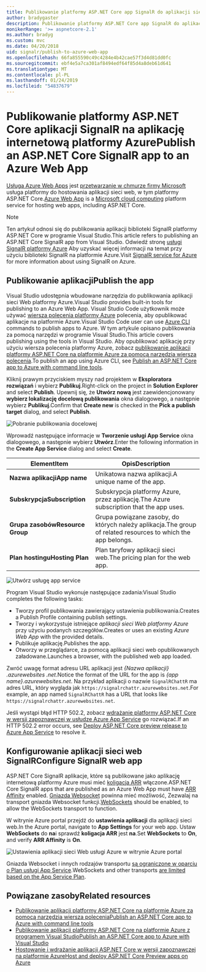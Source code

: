 ```yaml
---
title: Publikowanie platformy ASP.NET Core app SignalR do aplikacji sieci Web platformy Azure
author: bradygaster
description: Publikowanie platformy ASP.NET Core app SignalR do aplikacji sieci Web platformy Azure
monikerRange: '>= aspnetcore-2.1'
ms.author: bradyg
ms.custom: mvc
ms.date: 04/20/2018
uid: signalr/publish-to-azure-web-app
ms.openlocfilehash: 66fa855590c49c4284e4b42cae57f3d4d81dd0fc
ms.sourcegitcommit: ebf4e5a7ca301af8494edf64f85d4a8deb61d641
ms.translationtype: MT
ms.contentlocale: pl-PL
ms.lasthandoff: 01/24/2019
ms.locfileid: "54837679"
---
```

# <a name="publish-an-aspnet-core-signalr-app-to-an-azure-web-app"></a><span data-ttu-id="4880e-103">Publikowanie platformy ASP.NET Core aplikacji SignalR na aplikację internetową platformy Azure</span><span class="sxs-lookup"><span data-stu-id="4880e-103">Publish an ASP.NET Core SignalR app to an Azure Web App</span></span>

<span data-ttu-id="4880e-104">[Usługa Azure Web Apps](/azure/app-service/app-service-web-overview) jest [przetwarzanie w chmurze firmy Microsoft](https://azure.microsoft.com/) usługa platformy do hostowania aplikacji sieci web, w tym platformy ASP.NET Core.</span><span class="sxs-lookup"><span data-stu-id="4880e-104">[Azure Web App](/azure/app-service/app-service-web-overview) is a [Microsoft cloud computing](https://azure.microsoft.com/) platform service for hosting web apps, including ASP.NET Core.</span></span>

> [!NOTE]
> <span data-ttu-id="4880e-105">Ten artykuł odnosi się do publikowania aplikacji biblioteki SignalR platformy ASP.NET Core w programie Visual Studio.</span><span class="sxs-lookup"><span data-stu-id="4880e-105">This article refers to publishing an ASP.NET Core SignalR app from Visual Studio.</span></span> <span data-ttu-id="4880e-106">Odwiedź stronę [usługi SignalR platformy Azure](https://azure.microsoft.com/en-gb/services/signalr-service?) Aby uzyskać więcej informacji na temat przy użyciu biblioteki SignalR na platformie Azure.</span><span class="sxs-lookup"><span data-stu-id="4880e-106">Visit [SignalR service for Azure](https://azure.microsoft.com/en-gb/services/signalr-service?) for more information about using SignalR on Azure.</span></span>

## <a name="publish-the-app"></a><span data-ttu-id="4880e-107">Publikowanie aplikacji</span><span class="sxs-lookup"><span data-stu-id="4880e-107">Publish the app</span></span>

<span data-ttu-id="4880e-108">Visual Studio udostępnia wbudowane narzędzia do publikowania aplikacji sieci Web platformy Azure.</span><span class="sxs-lookup"><span data-stu-id="4880e-108">Visual Studio provides built-in tools for publishing to an Azure Web App.</span></span> <span data-ttu-id="4880e-109">Visual Studio Code użytkownik może używać [wiersza polecenia platformy Azure](/cli/azure) polecenia, aby opublikować aplikacje na platformie Azure.</span><span class="sxs-lookup"><span data-stu-id="4880e-109">Visual Studio Code user can use [Azure CLI](/cli/azure) commands to publish apps to Azure.</span></span> <span data-ttu-id="4880e-110">W tym artykule opisano publikowania za pomocą narzędzi w programie Visual Studio.</span><span class="sxs-lookup"><span data-stu-id="4880e-110">This article covers publishing using the tools in Visual Studio.</span></span> <span data-ttu-id="4880e-111">Aby opublikować aplikację przy użyciu wiersza polecenia platformy Azure, zobacz [publikowanie aplikacji platformy ASP.NET Core na platformie Azure za pomocą narzędzia wiersza polecenia](/azure/app-service/app-service-web-get-started-dotnet).</span><span class="sxs-lookup"><span data-stu-id="4880e-111">To publish an app using Azure CLI, see [Publish an ASP.NET Core app to Azure with command line tools](/azure/app-service/app-service-web-get-started-dotnet).</span></span>

<span data-ttu-id="4880e-112">Kliknij prawym przyciskiem myszy nad projektem w **Eksploratora rozwiązań** i wybierz **Publikuj**.</span><span class="sxs-lookup"><span data-stu-id="4880e-112">Right-click on the project in **Solution Explorer** and select **Publish**.</span></span> <span data-ttu-id="4880e-113">Upewnij się, że **Utwórz nową** jest zaewidencjonowany **wybierz lokalizację docelową publikowania** okna dialogowego, a następnie wybierz **Publikuj**.</span><span class="sxs-lookup"><span data-stu-id="4880e-113">Confirm that **Create new** is checked in the **Pick a publish target** dialog, and select **Publish**.</span></span>

![Pobranie publikowania docelowej](publish-to-azure-web-app/_static/pick-publish-target-dialog.png)

<span data-ttu-id="4880e-115">Wprowadź następujące informacje w **Tworzenie usługi App Service** okna dialogowego, a następnie wybierz **Utwórz**.</span><span class="sxs-lookup"><span data-stu-id="4880e-115">Enter the following information in the **Create App Service** dialog and select **Create**.</span></span>

| <span data-ttu-id="4880e-116">Element</span><span class="sxs-lookup"><span data-stu-id="4880e-116">Item</span></span> | <span data-ttu-id="4880e-117">Opis</span><span class="sxs-lookup"><span data-stu-id="4880e-117">Description</span></span> |
| ---- | ----------- |
| <span data-ttu-id="4880e-118">**Nazwa aplikacji**</span><span class="sxs-lookup"><span data-stu-id="4880e-118">**App name**</span></span> | <span data-ttu-id="4880e-119">Unikatowa nazwa aplikacji.</span><span class="sxs-lookup"><span data-stu-id="4880e-119">A unique name of the app.</span></span> |
| <span data-ttu-id="4880e-120">**Subskrypcja**</span><span class="sxs-lookup"><span data-stu-id="4880e-120">**Subscription**</span></span> | <span data-ttu-id="4880e-121">Subskrypcja platformy Azure, przez aplikację.</span><span class="sxs-lookup"><span data-stu-id="4880e-121">The Azure subscription that the app uses.</span></span> |
| <span data-ttu-id="4880e-122">**Grupa zasobów**</span><span class="sxs-lookup"><span data-stu-id="4880e-122">**Resource Group**</span></span> | <span data-ttu-id="4880e-123">Grupa powiązane zasoby, do których należy aplikacja.</span><span class="sxs-lookup"><span data-stu-id="4880e-123">The group of related resources to which the app belongs.</span></span>  |
| <span data-ttu-id="4880e-124">**Plan hostingu**</span><span class="sxs-lookup"><span data-stu-id="4880e-124">**Hosting Plan**</span></span> | <span data-ttu-id="4880e-125">Plan taryfowy aplikacji sieci web.</span><span class="sxs-lookup"><span data-stu-id="4880e-125">The pricing plan for the web app.</span></span> |

![Utwórz usługę app service](publish-to-azure-web-app/_static/create-app-service-dialog.png)

<span data-ttu-id="4880e-127">Program Visual Studio wykonuje następujące zadania:</span><span class="sxs-lookup"><span data-stu-id="4880e-127">Visual Studio completes the following tasks:</span></span>

* <span data-ttu-id="4880e-128">Tworzy profil publikowania zawierający ustawienia publikowania.</span><span class="sxs-lookup"><span data-stu-id="4880e-128">Creates a Publish Profile containing publish settings.</span></span>
* <span data-ttu-id="4880e-129">Tworzy i wykorzystuje istniejące *aplikacji sieci Web platformy Azure* przy użyciu podanych szczegółów.</span><span class="sxs-lookup"><span data-stu-id="4880e-129">Creates or uses an existing *Azure Web App* with the provided details.</span></span>
* <span data-ttu-id="4880e-130">Publikuje aplikację.</span><span class="sxs-lookup"><span data-stu-id="4880e-130">Publishes the app.</span></span>
* <span data-ttu-id="4880e-131">Otworzy w przeglądarce, za pomocą aplikacji sieci web opublikowanych załadowane.</span><span class="sxs-lookup"><span data-stu-id="4880e-131">Launches a browser, with the published web app loaded.</span></span>

<span data-ttu-id="4880e-132">Zwróć uwagę format adresu URL aplikacji jest *{Nazwa aplikacji} .azurewebsites .net*.</span><span class="sxs-lookup"><span data-stu-id="4880e-132">Notice the format of the URL for the app is *{app name}.azurewebsites.net*.</span></span> <span data-ttu-id="4880e-133">Na przykład aplikacji o nazwie `SignalRChattR` ma adres URL, który wygląda jak `https://signalrchattr.azurewebsites.net`.</span><span class="sxs-lookup"><span data-stu-id="4880e-133">For example, an app named `SignalRChattR` has a URL that looks like `https://signalrchattr.azurewebsites.net`.</span></span>

<span data-ttu-id="4880e-134">Jeśli wystąpi błąd HTTP 502.2, zobacz [wdrażanie platformy ASP.NET Core w wersji zapoznawczej w usłudze Azure App Service](xref:host-and-deploy/azure-apps/index) go rozwiązać.</span><span class="sxs-lookup"><span data-stu-id="4880e-134">If an HTTP 502.2 error occurs, see [Deploy ASP.NET Core preview release to Azure App Service](xref:host-and-deploy/azure-apps/index) to resolve it.</span></span>

## <a name="configure-signalr-web-app"></a><span data-ttu-id="4880e-135">Konfigurowanie aplikacji sieci web SignalR</span><span class="sxs-lookup"><span data-stu-id="4880e-135">Configure SignalR web app</span></span>

<span data-ttu-id="4880e-136">ASP.NET Core SignalR aplikacje, które są publikowane jako aplikację internetową platformy Azure musi mieć [koligacja ARR](https://en.wikipedia.org/wiki/Application_Request_Routing) włączone.</span><span class="sxs-lookup"><span data-stu-id="4880e-136">ASP.NET Core SignalR apps that are published as an Azure Web App must have [ARR Affinity](https://en.wikipedia.org/wiki/Application_Request_Routing) enabled.</span></span> <span data-ttu-id="4880e-137">[Gniazda Websocket](xref:fundamentals/websockets) powinna mieć możliwość, Zezwalaj na transport gniazda Websocket funkcji.</span><span class="sxs-lookup"><span data-stu-id="4880e-137">[WebSockets](xref:fundamentals/websockets) should be enabled, to allow the WebSockets transport to function.</span></span>

<span data-ttu-id="4880e-138">W witrynie Azure portal przejdź do **ustawienia aplikacji** dla aplikacji sieci web.</span><span class="sxs-lookup"><span data-stu-id="4880e-138">In the Azure portal, navigate to **App Settings** for your web app.</span></span> <span data-ttu-id="4880e-139">Ustaw **WebSockets** do **na**i sprawdź **koligacja ARR** jest **na**.</span><span class="sxs-lookup"><span data-stu-id="4880e-139">Set **WebSockets** to **On**, and verify **ARR Affinity** is **On**.</span></span>

![Ustawienia aplikacji sieci Web usługi Azure w witrynie Azure portal](publish-to-azure-web-app/_static/azure-web-app-settings.png)

 <span data-ttu-id="4880e-141">Gniazda Websocket i innych rodzajów transportu [są ograniczone w oparciu o Plan usługi App Service](/azure/azure-subscription-service-limits#app-service-limits).</span><span class="sxs-lookup"><span data-stu-id="4880e-141">WebSockets and other transports [are limited based on the App Service Plan](/azure/azure-subscription-service-limits#app-service-limits).</span></span>

## <a name="related-resources"></a><span data-ttu-id="4880e-142">Powiązane zasoby</span><span class="sxs-lookup"><span data-stu-id="4880e-142">Related resources</span></span>

* [<span data-ttu-id="4880e-143">Publikowanie aplikacji platformy ASP.NET Core na platformie Azure za pomocą narzędzia wiersza polecenia</span><span class="sxs-lookup"><span data-stu-id="4880e-143">Publish an ASP.NET Core app to Azure with command line tools</span></span>](/azure/app-service/app-service-web-get-started-dotnet)
* [<span data-ttu-id="4880e-144">Publikowanie aplikacji platformy ASP.NET Core na platformie Azure z programem Visual Studio</span><span class="sxs-lookup"><span data-stu-id="4880e-144">Publish an ASP.NET Core app to Azure with Visual Studio</span></span>](xref:tutorials/publish-to-azure-webapp-using-vs)
* [<span data-ttu-id="4880e-145">Hostowanie i wdrażanie aplikacji ASP.NET Core w wersji zapoznawczej na platformie Azure</span><span class="sxs-lookup"><span data-stu-id="4880e-145">Host and deploy ASP.NET Core Preview apps on Azure</span></span>](xref:host-and-deploy/azure-apps/index#deploy-aspnet-core-preview-release-to-azure-app-service)
